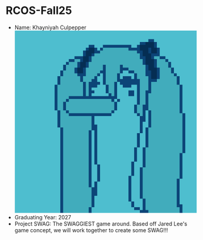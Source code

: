 # RCOS-Fall25
* Name: Khayniyah Culpepper
![Alt text](Meeku.png "Hachune Meeku")
* Graduating Year: 2027 
* Project SWAG: The SWAGGIEST game around. Based off Jared Lee's game concept, we will work together to create some SWAG!!!
